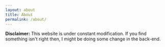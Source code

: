```yaml
---
layout: about
title: About
permalink: /about/
---
```


**Disclaimer:** This website is under constant modification.
If you find something isn't right then,
I might be doing some change in the back-end.